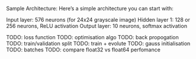 Sample Architecture:
Here’s a simple architecture you can start with:

Input layer: 576 neurons (for 24x24 grayscale image)
Hidden layer 1: 128 or 256 neurons, ReLU activation
Output layer: 10 neurons, softmax activation

TODO: loss function
TODO: optimisation algo
TODO: back propogation
TODO: train/validation split
TODO: train + evolute
TODO: gauss initialisation
TODO: batches
TODO: compare float32 vs float64 perfomance
